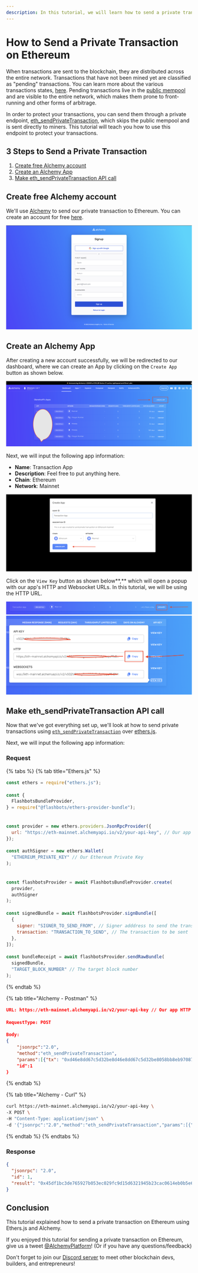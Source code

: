 ```yaml
---
description: In this tutorial, we will learn how to send a private transaction on Ethereum.
---
```


# How to Send a Private Transaction on Ethereum

When transactions are sent to the blockchain, they are distributed across the entire network. Transactions that have not been mined yet are classified as "pending" transactions. You can learn more about the various transactions states, [here](../guides/ethereum-transactions-pending-mined-dropped-and-replaced.md). Pending transactions live in the [public mempool](../guides/ethereum-transactions-pending-mined-dropped-and-replaced.md#what-is-a-mempool) and are visible to the entire network, which makes them prone to front-running and other forms of arbitrage.

In order to protect your transactions, you can send them through a private endpoint, [eth\_sendPrivateTransaction](../apis/ethereum/eth-sendPrivateTransaction.md), which skips the public mempool and is sent directly to miners. This tutorial will teach you how to use this endpoint to protect your transactions. &#x20;

## 3 Steps to Send a Private Transaction

1. [Create free Alchemy account](send-private-transaction.md#create-free-alchemy-account)
2. [Create an Alchemy App](send-private-transaction.md#heading-step-2-create-an-alchemy-app-and-api-key)
3. [Make eth\_sendPrivateTransaction API call](send-private-transaction.md#make-eth\_sendprivatetransaction-api-call)

## Create free Alchemy account

We'll use [Alchemy](https://dashboard.alchemyapi.io/signup/?a=02ace7d259) to send our private transaction to Ethereum. You can create an account for free [here](https://dashboard.alchemyapi.io/signup/?a=02ace7d259).

![Create free Alchemy Account](<../.gitbook/assets/Screenshot 2022-04-02 at 13.39.50.png>)

## Create an Alchemy App <a href="#heading-step-2-create-an-alchemy-app-and-api-key" id="heading-step-2-create-an-alchemy-app-and-api-key"></a>

After creating a new account successfully, we will be redirected to our dashboard, where we can create an App by clicking on the `Create App` button as shown below.

![Create an Alchemy Ethereum Mainnet App](<../.gitbook/assets/Screenshot 2022-05-30 at 14.21.04.png>)

Next, we will input the following app information:

* **Name**: Transaction App
* **Description**: Feel free to put anything here.
* **Chain**: Ethereum
* **Network**: Mainnet&#x20;

![Create an Alchemy Ethereum Mainnet App](<../.gitbook/assets/Screenshot 2022-05-30 at 14.33.16.png>)

Click on the `View Key` button as shown below**,** which will open a popup with our app's HTTP and Websocket URLs. In this tutorial, we will be using the HTTP URL.

![View Alchemy App - API key](<../.gitbook/assets/Screenshot 2022-05-30 at 16.17.55.png>) ![View Alchemy App - API key](<../.gitbook/assets/Screenshot 2022-05-30 at 16.18.58.png>)

## Make eth\_sendPrivateTransaction API call

Now that we've got everything set up, we'll look at how to send private transactions using [`eth_sendPrivateTransaction`](https://docs.alchemy.com/alchemy/apis/ethereum/eth-sendPrivateTransaction) over [ethers.js](https://docs.ethers.io/v5/).

Next, we will input the following app information:

### Request

{% tabs %}
{% tab title="Ethers.js" %}
```javascript
const ethers = require("ethers.js");

const {
  FlashbotsBundleProvider,
} = require("@flashbots/ethers-provider-bundle");


const provider = new ethers.providers.JsonRpcProvider({
  url: "https://eth-mainnet.alchemyapi.io/v2/your-api-key", // Our app HTTP URL
});

const authSigner = new ethers.Wallet(
  "ETHEREUM_PRIVATE_KEY" // Our Ethereum Private Key
);


const flashbotsProvider = await FlashbotsBundleProvider.create(
  provider,
  authSigner
);

const signedBundle = await flashbotsProvider.signBundle([
  {
    signer: "SIGNER_TO_SEND_FROM", // Signer adddress to send the transaction from
    transaction: "TRANSACTION_TO_SEND", // The transaction to be sent
  },
]);

const bundleReceipt = await flashbotsProvider.sendRawBundle(
  signedBundle,
  "TARGET_BLOCK_NUMBER" // The target block number
);
```
{% endtab %}

{% tab title="Alchemy - Postman" %}
```json
URL: https://eth-mainnet.alchemyapi.io/v2/your-api-key // Our app HTTP URL

RequestType: POST

Body: 
{
    "jsonrpc":"2.0",
    "method":"eth_sendPrivateTransaction",
    "params":[{"tx": "0xd46e8dd67c5d32be8d46e8dd67c5d32be8058bb8eb970870f072445675058bb8eb970870f072445675","maxBlockNumber": "0xcd23a0","preferences": { "fast": true }}],"id":1}'
    "id":1
}
```
{% endtab %}

{% tab title="Alchemy - Curl" %}
```bash
curl https://eth-mainnet.alchemyapi.io/v2/your-api-key \
-X POST \
-H "Content-Type: application/json" \
-d '{"jsonrpc":"2.0","method":"eth_sendPrivateTransaction","params":[{"tx": "0xd46e8dd67c5d32be8d46e8dd67c5d32be8058bb8eb970870f072445675058bb8eb970870f072445675","maxBlockNumber": "0xcd23a0","preferences": { "fast": true }}],"id":1}'
```
{% endtab %}
{% endtabs %}

### Response

```json
{
  "jsonrpc": "2.0",
  "id": 1,
  "result": "0x45df1bc3de765927b053ec029fc9d15d6321945b23cac0614eb0b5e61f3a2f2a" // tx hash
}
```

## Conclusion

This tutorial explained how to send a private transaction on Ethereum using Ethers.js and Alchemy.

If you enjoyed this tutorial for sending a private transaction on Ethereum, give us a tweet [@AlchemyPlatform](https://twitter.com/AlchemyPlatform)!  (Or if you have any questions/feedback)

Don't forget to join our [Discord server](https://www.alchemy.com/discord) to meet other blockchain devs, builders, and entrepreneurs!

